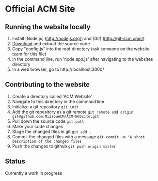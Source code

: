 Official ACM Site
========================

Running the website locally
---
1. Install [Node.js] (http://nodejs.org/) and [Git] (http://git-scm.com/)
2. [Download](https://github.com/MizzouACM/ACM-Website/archive/master.zip) and extract the source code
3. Copy "config.js" into the root directory (ask someone on the website team for this file)
4. In the command line, run 'node app.js' after navigating to the websites directory
5. In a web browser, go to http://localhost:3000/

Contributing to the website
---
1.  Create a directory called 'ACM Website'
2.  Navigate to this directory in the command line.
3.  Initialize a git repository   ``` git init ```
4.  Add the git repository as a git remote
  ```git remote add origin git@github.com:MizzouACM/ACM-Website.git```
5.  Pull down the source code 
  ```git pull```
6.  Make your code changes
7.  Stage the changed files in git
  ```git add .```
8.  Commit the changed files with a message
  ```git commit -m 'A short description of the changed files```
9.  Push the changes to github
  ```git push origin master```

Status
---
Currently a work in progress
